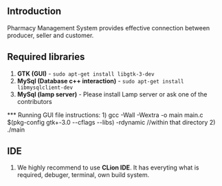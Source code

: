 ## Introduction
Pharmacy Management System provides effective connection between producer, seller and customer.

## Required libraries
1. **GTK (GUI)** - `sudo apt-get install libgtk-3-dev`
1. **MySql (Database c++ interaction)** - `sudo apt-get install libmysqlclient-dev`
1. **MySql (lamp server)** - Please install Lamp server or ask one of the contributors

*** Running GUI file instructions:
          1) gcc  -Wall -Wextra -o main main.c $(pkg-config gtk+-3.0 --cflags --libs) -rdynamic //within that directory
          2) ./main




## IDE
1. We highly recommend to use **CLion IDE**. It has everyting what is required, debuger, terminal, own build system.
